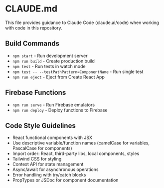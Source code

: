 # CLAUDE.md

This file provides guidance to Claude Code (claude.ai/code) when working with code in this repository.

## Build Commands
- `npm start` - Run development server
- `npm run build` - Create production build
- `npm test` - Run tests in watch mode
- `npm test -- --testPathPattern=ComponentName` - Run single test
- `npm run eject` - Eject from Create React App

## Firebase Functions
- `npm run serve` - Run Firebase emulators
- `npm run deploy` - Deploy functions to Firebase

## Code Style Guidelines
- React functional components with JSX
- Use descriptive variable/function names (camelCase for variables, PascalCase for components)
- Import order: React, third-party libs, local components, styles
- Tailwind CSS for styling
- Context API for state management
- Async/await for asynchronous operations
- Error handling with try/catch blocks
- PropTypes or JSDoc for component documentation